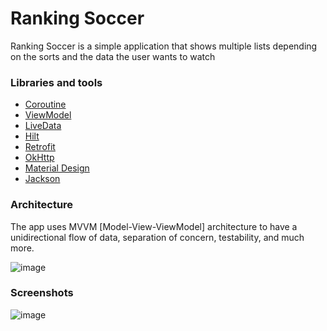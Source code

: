 # Ranking Soccer
Ranking Soccer is a simple application that shows multiple lists depending on the sorts and the data the user wants to watch

### Libraries and tools

+ [Coroutine](https://developer.android.com/kotlin/coroutines)
+ [ViewModel](https://developer.android.com/topic/libraries/architecture/viewmodel)
+ [LiveData](https://developer.android.com/topic/libraries/architecture/livedata)
+ [Hilt](https://developer.android.com/training/dependency-injection/hilt-android)
+ [Retrofit](https://square.github.io/retrofit/)
+ [OkHttp](https://github.com/square/okhttp)
+ [Material Design](https://material.io/develop/android/docs/getting-started/)
+ [Jackson]([https://github.com/square/moshi](https://github.com/FasterXML/jackson))

### Architecture

The app uses MVVM [Model-View-ViewModel] architecture to have a unidirectional flow of data, separation of concern, testability, and much more.

![image](https://miro.medium.com/v2/resize:fit:1100/format:webp/1*UNlTvPiF7VkcE3BOap6RRA.png)

### Screenshots 
![image](https://drive.google.com/uc?export=view&id=1pmLwS1FkcJeGTmacSMdlonXVqnlDQc8R)

